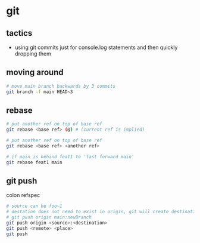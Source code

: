 # git

## tactics

- using git commits just for console.log statements and then quickly dropping them

## moving around

```bash
# move main branch backwards by 3 commits
git branch -f main HEAD~3
```

## rebase

```bash
# put another ref on top of base ref
git rebase <base ref> (@) # (current ref is implied)
```

```bash
# put another ref on top of base ref
git rebase <base ref> <another ref>
```

```bash
# if main is behind feat1 to 'fast forward main'
git rebase feat1 main
```

## git push

colon refspec

```bash
# source can be foo~1
# destation does not need to exist in origin, git will create destination
# git push origin main:newBranch
git push origin <source>:<destination>
git push <remote> <place>
git push

```
